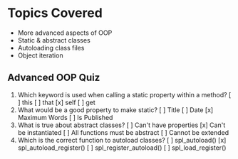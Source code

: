 # Topics Covered

- More advanced aspects of OOP
- Static & abstract classes
- Autoloading class files
- Object iteration


## Advanced OOP Quiz

1. Which keyword is used when calling a static property within a method? 
[ ] this 
[ ] that 
[x] self 
[ ] get 
2. What would be a good property to make static? 
[ ] Title 
[ ] Date 
[x] Maximum Words 
[ ] Is Published 
3. What is true about abstract classes? 
[ ] Can't have properties 
[x] Can't be instantiated 
[ ] All functions must be abstract 
[ ] Cannot be extended 
4. Which is the correct function to autoload classes?
[ ] spl_autoload() 
[x] spl_autoload_register() 
[ ] spl_register_autoload() 
[ ] spl_load_register() 
